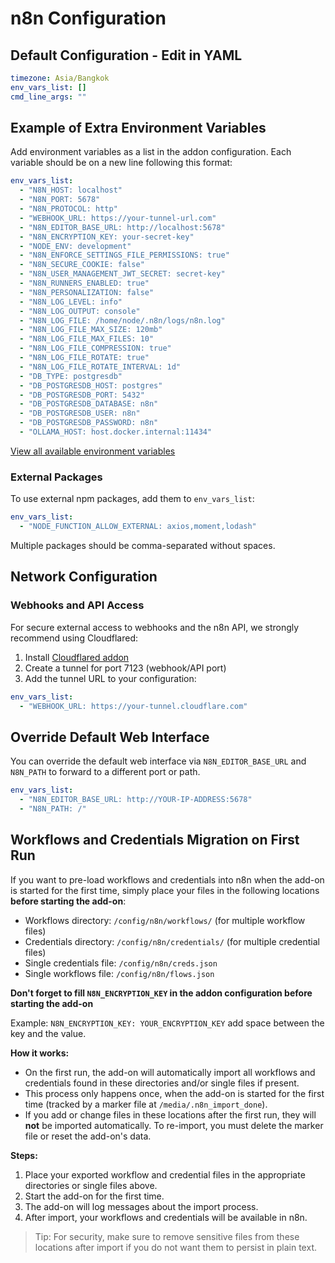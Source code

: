 # n8n Configuration

## Default Configuration - Edit in YAML

```yaml
timezone: Asia/Bangkok
env_vars_list: []
cmd_line_args: ""
```

## Example of Extra Environment Variables

Add environment variables as a list in the addon configuration. Each variable should be on a new line following this format:

```yaml
env_vars_list:
  - "N8N_HOST: localhost"
  - "N8N_PORT: 5678"
  - "N8N_PROTOCOL: http"
  - "WEBHOOK_URL: https://your-tunnel-url.com" 
  - "N8N_EDITOR_BASE_URL: http://localhost:5678"
  - "N8N_ENCRYPTION_KEY: your-secret-key"
  - "NODE_ENV: development" 
  - "N8N_ENFORCE_SETTINGS_FILE_PERMISSIONS: true" 
  - "N8N_SECURE_COOKIE: false" 
  - "N8N_USER_MANAGEMENT_JWT_SECRET: secret-key"
  - "N8N_RUNNERS_ENABLED: true" 
  - "N8N_PERSONALIZATION: false" 
  - "N8N_LOG_LEVEL: info" 
  - "N8N_LOG_OUTPUT: console" 
  - "N8N_LOG_FILE: /home/node/.n8n/logs/n8n.log" 
  - "N8N_LOG_FILE_MAX_SIZE: 120mb" 
  - "N8N_LOG_FILE_MAX_FILES: 10" 
  - "N8N_LOG_FILE_COMPRESSION: true" 
  - "N8N_LOG_FILE_ROTATE: true" 
  - "N8N_LOG_FILE_ROTATE_INTERVAL: 1d" 
  - "DB_TYPE: postgresdb"
  - "DB_POSTGRESDB_HOST: postgres"
  - "DB_POSTGRESDB_PORT: 5432"
  - "DB_POSTGRESDB_DATABASE: n8n"
  - "DB_POSTGRESDB_USER: n8n"
  - "DB_POSTGRESDB_PASSWORD: n8n"
  - "OLLAMA_HOST: host.docker.internal:11434"
```

[View all available environment variables](https://docs.n8n.io/hosting/environment-variables/environment-variables/)

### External Packages
To use external npm packages, add them to `env_vars_list`:
```yaml
env_vars_list:
  - "NODE_FUNCTION_ALLOW_EXTERNAL: axios,moment,lodash"
```

Multiple packages should be comma-separated without spaces.

## Network Configuration

### Webhooks and API Access
For secure external access to webhooks and the n8n API, we strongly recommend using Cloudflared:

1. Install [Cloudflared addon](https://github.com/racksync/hass-addons-suite)
2. Create a tunnel for port 7123 (webhook/API port)
3. Add the tunnel URL to your configuration:
```yaml
env_vars_list:
  - "WEBHOOK_URL: https://your-tunnel.cloudflare.com"
```

## Override Default Web Interface 

You can override the default web interface via `N8N_EDITOR_BASE_URL` and `N8N_PATH` to forward to a different port or path.

```yaml
env_vars_list:
  - "N8N_EDITOR_BASE_URL: http://YOUR-IP-ADDRESS:5678"
  - "N8N_PATH: /"
``` 

## Workflows and Credentials Migration on First Run

If you want to pre-load workflows and credentials into n8n when the add-on is started for the first time, simply place your files in the following locations **before starting the add-on**:

- Workflows directory: `/config/n8n/workflows/` (for multiple workflow files)
- Credentials directory: `/config/n8n/credentials/` (for multiple credential files)
- Single credentials file: `/config/n8n/creds.json`
- Single workflows file: `/config/n8n/flows.json`

**Don't forget to fill `N8N_ENCRYPTION_KEY` in the addon configuration before starting the add-on**

Example: `N8N_ENCRYPTION_KEY: YOUR_ENCRYPTION_KEY` add space between the key and the value.

**How it works:**
- On the first run, the add-on will automatically import all workflows and credentials found in these directories and/or single files if present.
- This process only happens once, when the add-on is started for the first time (tracked by a marker file at `/media/.n8n_import_done`).
- If you add or change files in these locations after the first run, they will **not** be imported automatically. To re-import, you must delete the marker file or reset the add-on's data.

**Steps:**
1. Place your exported workflow and credential files in the appropriate directories or single files above.
2. Start the add-on for the first time.
3. The add-on will log messages about the import process.
4. After import, your workflows and credentials will be available in n8n.

> Tip: For security, make sure to remove sensitive files from these locations after import if you do not want them to persist in plain text.
